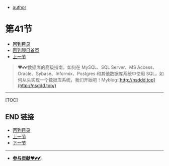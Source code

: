 + [author](https://github.com/3293172751)
# 第41节
+ [回到目录](../README.md)
+ [回到项目首页](../../README.md)
+ [上一节](40.md)
> ❤️💕💕数据库的高级指南，如何在 MySQL、SQL Server、MS Access、Oracle、Sybase、Informix、Postgres 和其他数据库系统中使用 SQL，如何从头实现一个数据库系统，我们开始吧！Myblog:[http://nsddd.top](http://nsddd.top/)
---
[TOC]





## END 链接
+ [回到目录](../README.md)
+ [上一节](40.md)
+ [下一节](42.md)
---
+ [**参与贡献❤️💕💕**](https://nsddd.top/archives/contributors))